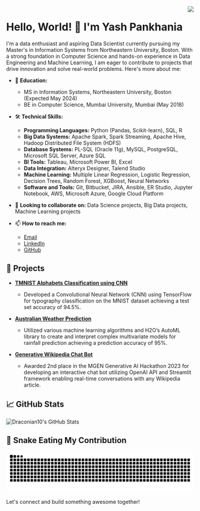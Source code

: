 <img align="right" src="https://visitor-badge.laobi.icu/badge?page_id=Draconian10.Draconian10" />

# Hello, World! 👋 I'm Yash Pankhania

I'm a data enthusiast and aspiring Data Scientist currently pursuing my Master's in Information Systems from Northeastern University, Boston. With a strong foundation in Computer Science and hands-on experience in Data Engineering and Machine Learning, I am eager to contribute to projects that drive innovation and solve real-world problems. Here's more about me:

- 🏫 **Education:** 
    - MS in Information Systems, Northeastern University, Boston (Expected May 2024)
    - BE in Computer Science, Mumbai University, Mumbai (May 2018)
    
- 🛠 **Technical Skills:** 
    - **Programming Languages:** Python (Pandas, Scikit-learn), SQL, R
    - **Big Data Systems:** Apache Spark, Spark Streaming, Apache Hive, Hadoop Distributed File System (HDFS)
    - **Database Systems:** PL-SQL (Oracle 11g), MySQL, PostgreSQL, Microsoft SQL Server, Azure SQL
    - **BI Tools:** Tableau, Microsoft Power BI, Excel
    - **Data Integration:** Alteryx Designer, Talend Studio
    - **Machine Learning:** Multiple Linear Regression, Logistic Regression, Decision Trees, Random Forest, XGBoost, Neural Networks
    - **Software and Tools:** Git, Bitbucket, JIRA, Ansible, ER Studio, Jupyter Notebook, AWS, Microsoft Azure, Google Cloud Platform

- 🤝 **Looking to collaborate on:** Data Science projects, Big Data projects, Machine Learning projects

- 📫 **How to reach me:** 
    - [Email](mailto:pankhania.y@northeastern.edu)
    - [LinkedIn](https://linkedin.com/in/yash-pankhania)
    - [GitHub](https://github.com/Draconian10)

## 🔧 Projects

- **[TMNIST Alphabets Classification using CNN](https://github.com/Draconian10/TMNIST_Alphabets_Classification_Using_CNN)**
    - Developed a Convolutional Neural Network (CNN) using TensorFlow for typography classification on the MNIST dataset achieving a test set accuracy of 94.5%.

- **[Australian Weather Prediction](https://github.com/Draconian10/Australia_Weather_Prediction)**
    - Utilized various machine learning algorithms and H2O’s AutoML library to create and interpret complex multivariate models for rainfall prediction achieving a prediction accuracy of 95%.

- **[Generative Wikipedia Chat Bot](https://github.com/Draconian10/WikiBotPro)**
    - Awarded 2nd place in the MGEN Generative AI Hackathon 2023 for developing an interactive chat bot utilizing OpenAI API and Streamlit framework enabling real-time conversations with any Wikipedia article.

## 📈 GitHub Stats

![Draconian10's GitHub Stats](https://github-readme-stats.vercel.app/api?username=Draconian10&show_icons=true&theme=radical)

## 🐍 Snake Eating My Contribution
![snake gif](https://github.com/Draconian10/Draconian10/blob/output/github-contribution-grid-snake.svg)

Let's connect and build something awesome together!
